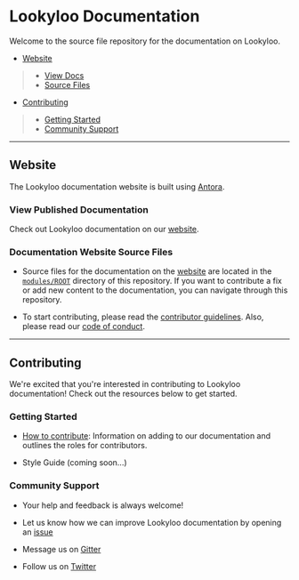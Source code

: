 # Lookyloo Documentation
Welcome to the source file repository for the documentation on Lookyloo.

* [Website](#website)
>* [View Docs](#view-published-documentation)
>* [Source Files](#website-source-files)
* [Contributing](#contributing)
>* [Getting Started](#getting-started)
>* [Community Support](#community-support)

***

## Website
The Lookyloo documentation website is built using [Antora](https://antora.org/). 

### View Published Documentation
Check out Lookyloo documentation on our [website](https://www.lookyloo.eu/).

### Documentation Website Source Files
- Source files for the documentation on the [website](https://www.lookyloo.eu) are located in the [`modules/ROOT`](https://github.com/Lookyloo/docs/tree/main/modules/ROOT) directory of this repository. If you want to contribute a fix or add new content to the documentation, you can navigate through this repository. 

- To start contributing, please read the [contributor guidelines](https://www.lookyloo.eu/docs/main/contributing.html). Also, please read our [code of conduct](https://www.lookyloo.eu/docs/main/code-conduct.html).

***

## Contributing
We're excited that you're interested in contributing to Lookyloo documentation! Check out the resources below to get started.

### Getting Started
- [How to contribute](https://www.lookyloo.eu/docs/main/contributing.html): Information on adding to our documentation and outlines the roles for contributors.

- Style Guide (coming soon...)

### Community Support
- Your help and feedback is always welcome!

- Let us know how we can improve Lookyloo documentation by opening an [issue](https://github.com/Lookyloo/docs/issues/new/choose) 

- Message us on [Gitter](https://gitter.im/Lookyloo/community)

- Follow us on [Twitter](https://twitter.com/lookyloo_app)

